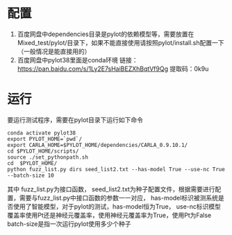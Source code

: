 # 配置
1. 百度网盘中dependencies目录是pylot的依赖模型等，需要放置在Mixed_test/pylot/目录下，如果不能直接使用请按照pylot/install.sh配置一下（一般情况是能直接用的）
2. 百度网盘中pylot38里面是conda环境
链接：https://pan.baidu.com/s/1Ly2E7sHaiBEZXhBqtVf9Qg 
提取码：0k9u

# 运行
要运行测试程序，需要在pylot目录下运行如下命令
```
conda activate pylot38
export PYLOT_HOME=`pwd`/
export CARLA_HOME=$PYLOT_HOME/dependencies/CARLA_0.9.10.1/
cd $PYLOT_HOME/scripts/
source ./set_pythonpath.sh
cd  $PYLOT_HOME/
python fuzz_list.py dirs seed_list2.txt --has-model True --use-nc True --batch-size 10
```
其中
    fuzz_list.py为接口函数，
    seed_list2.txt为种子配置文件，根据需要进行配置，需要与fuzz_list.py中接口函数的参数一一对应，
    has-model标识被测系统是否使用了智能模型，对于pylot的测试，has-model恒为True，
    use-nc标识模型覆盖率使用Pt还是神经元覆盖率，使用神经元覆盖率为True，使用Pt为False
    batch-size是指一次运行pylot使用多少个种子

